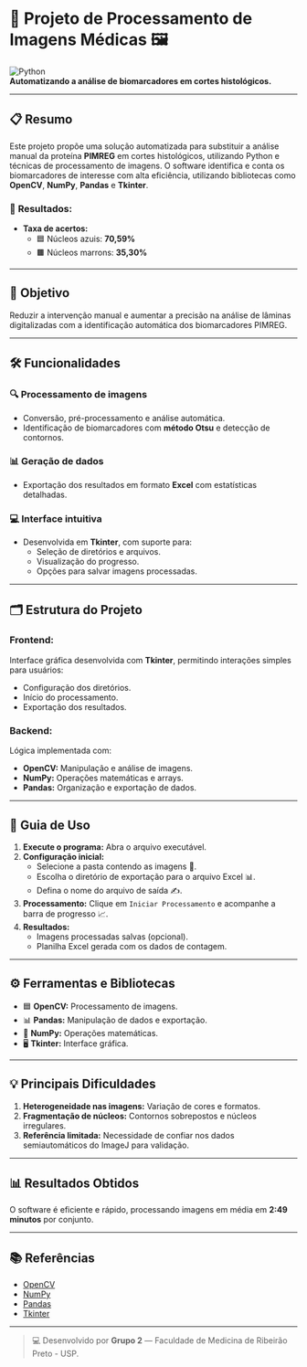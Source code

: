 # 🧪 Projeto de Processamento de Imagens Médicas 🖼️  

![Python](https://img.shields.io/badge/Python-3.x-blue?logo=python&logoColor=white)  
**Automatizando a análise de biomarcadores em cortes histológicos.**  

---

## 📋 **Resumo**  
Este projeto propõe uma solução automatizada para substituir a análise manual da proteína **PIMREG** em cortes histológicos, utilizando Python e técnicas de processamento de imagens. O software identifica e conta os biomarcadores de interesse com alta eficiência, utilizando bibliotecas como **OpenCV**, **NumPy**, **Pandas** e **Tkinter**.  

### 🚀 **Resultados:**
- **Taxa de acertos:**  
  - 🟦 Núcleos azuis: **70,59%**  
  - 🟫 Núcleos marrons: **35,30%**  

---

## 🎯 **Objetivo**  
Reduzir a intervenção manual e aumentar a precisão na análise de lâminas digitalizadas com a identificação automática dos biomarcadores PIMREG.  

---

## 🛠️ **Funcionalidades**  
### 🔍 **Processamento de imagens**  
- Conversão, pré-processamento e análise automática.  
- Identificação de biomarcadores com **método Otsu** e detecção de contornos.  

### 📊 **Geração de dados**  
- Exportação dos resultados em formato **Excel** com estatísticas detalhadas.  

### 💻 **Interface intuitiva**  
- Desenvolvida em **Tkinter**, com suporte para:  
  - Seleção de diretórios e arquivos.  
  - Visualização do progresso.  
  - Opções para salvar imagens processadas.  

---

## 🗂️ **Estrutura do Projeto**  

### **Frontend:**  
Interface gráfica desenvolvida com **Tkinter**, permitindo interações simples para usuários:  
- Configuração dos diretórios.  
- Início do processamento.  
- Exportação dos resultados.  

### **Backend:**  
Lógica implementada com:  
- **OpenCV:** Manipulação e análise de imagens.  
- **NumPy:** Operações matemáticas e arrays.  
- **Pandas:** Organização e exportação de dados.  

---

## 📖 **Guia de Uso**  

1. **Execute o programa:** Abra o arquivo executável.  
2. **Configuração inicial:**  
   - Selecione a pasta contendo as imagens 📂.  
   - Escolha o diretório de exportação para o arquivo Excel 📊.  
   - Defina o nome do arquivo de saída ✍️.  
3. **Processamento:** Clique em `Iniciar Processamento` e acompanhe a barra de progresso 📈.  
4. **Resultados:**  
   - Imagens processadas salvas (opcional).  
   - Planilha Excel gerada com os dados de contagem.  

---

## ⚙️ **Ferramentas e Bibliotecas**  
- 🟦 **OpenCV:** Processamento de imagens.  
- 📊 **Pandas:** Manipulação de dados e exportação.  
- 🔢 **NumPy:** Operações matemáticas.  
- 🖥️ **Tkinter:** Interface gráfica.  

---

## 💡 **Principais Dificuldades**  
1. **Heterogeneidade nas imagens:** Variação de cores e formatos.  
2. **Fragmentação de núcleos:** Contornos sobrepostos e núcleos irregulares.  
3. **Referência limitada:** Necessidade de confiar nos dados semiautomáticos do ImageJ para validação.  

---

## 📊 **Resultados Obtidos**  
O software é eficiente e rápido, processando imagens em média em **2:49 minutos** por conjunto.  

---

## 📚 **Referências**  
- [OpenCV](https://docs.opencv.org/4.x/index.html)  
- [NumPy](https://numpy.org/doc/stable/)  
- [Pandas](https://pandas.pydata.org/docs/)  
- [Tkinter](https://docs.python.org/3/library/tkinter.html)  

---  

> 💻 Desenvolvido por **Grupo 2** — Faculdade de Medicina de Ribeirão Preto - USP.  
